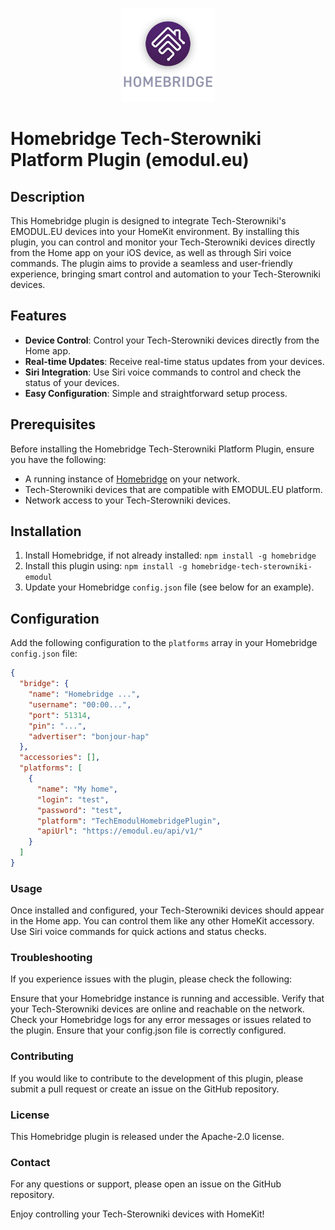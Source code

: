 <p align="center">
<img src="https://github.com/homebridge/branding/raw/latest/logos/homebridge-wordmark-logo-vertical.png" width="150">
</p>

# Homebridge Tech-Sterowniki Platform Plugin (emodul.eu)

## Description

This Homebridge plugin is designed to integrate Tech-Sterowniki's EMODUL.EU devices into your HomeKit environment. By
installing this plugin, you can control and monitor your Tech-Sterowniki devices directly from the Home app on your iOS
device, as well as through Siri voice commands. The plugin aims to provide a seamless and user-friendly experience,
bringing smart control and automation to your Tech-Sterowniki devices.

## Features

- **Device Control**: Control your Tech-Sterowniki devices directly from the Home app.
- **Real-time Updates**: Receive real-time status updates from your devices.
- **Siri Integration**: Use Siri voice commands to control and check the status of your devices.
- **Easy Configuration**: Simple and straightforward setup process.

## Prerequisites

Before installing the Homebridge Tech-Sterowniki Platform Plugin, ensure you have the following:

- A running instance of [Homebridge](https://homebridge.io/) on your network.
- Tech-Sterowniki devices that are compatible with EMODUL.EU platform.
- Network access to your Tech-Sterowniki devices.

## Installation

1. Install Homebridge, if not already installed: `npm install -g homebridge`
2. Install this plugin using: `npm install -g homebridge-tech-sterowniki-emodul`
3. Update your Homebridge `config.json` file (see below for an example).

## Configuration

Add the following configuration to the `platforms` array in your Homebridge `config.json` file:

```json
{
  "bridge": {
    "name": "Homebridge ...",
    "username": "00:00...",
    "port": 51314,
    "pin": "...",
    "advertiser": "bonjour-hap"
  },
  "accessories": [],
  "platforms": [
    {
      "name": "My home",
      "login": "test",
      "password": "test",
      "platform": "TechEmodulHomebridgePlugin",
      "apiUrl": "https://emodul.eu/api/v1/"
    }
  ]
}
```

### Usage

Once installed and configured, your Tech-Sterowniki devices should appear in the Home app. You can control them like any
other HomeKit accessory. Use Siri voice commands for quick actions and status checks.

### Troubleshooting

If you experience issues with the plugin, please check the following:

Ensure that your Homebridge instance is running and accessible.
Verify that your Tech-Sterowniki devices are online and reachable on the network.
Check your Homebridge logs for any error messages or issues related to the plugin.
Ensure that your config.json file is correctly configured.

### Contributing

If you would like to contribute to the development of this plugin, please submit a pull request or create an issue on
the GitHub repository.

### License

This Homebridge plugin is released under the Apache-2.0 license.

### Contact

For any questions or support, please open an issue on the GitHub repository.

Enjoy controlling your Tech-Sterowniki devices with HomeKit!
